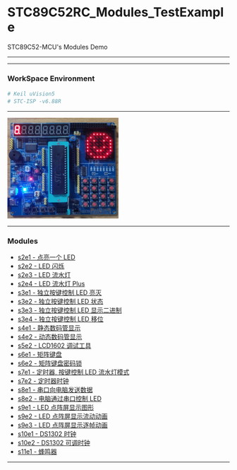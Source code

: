 # STC89C52RC_Modules_TestExample

STC89C52-MCU's Modules Demo

---

---

### WorkSpace Environment

```bash
# Keil uVision5
# STC-ISP -v6.88R
```

---

<img src="assets/img/A2.jpg" alt="A2 2022" width="50%" height="50%">

---

### Modules

- [s2e1 - 点亮一个 LED](s2e1/)
- [s2e2 - LED 闪烁](s2e2/)
- [s2e3 - LED 流水灯](s2e3/)
- [s2e4 - LED 流水灯 Plus](s2e4/)
- [s3e1 - 独立按键控制 LED 亮灭](s3e1/)
- [s3e2 - 独立按键控制 LED 状态](s3e2/)
- [s3e3 - 独立按键控制 LED 显示二进制](s3e3/)
- [s3e4 - 独立按键控制 LED 移位](s3e4/)
- [s4e1 - 静态数码管显示](s4e1/)
- [s4e2 - 动态数码管显示](s4e2/)
- [s5e2 - LCD1602 调试工具](s5e2/)
- [s6e1 - 矩阵键盘](s6e1/)
- [s6e2 - 矩阵键盘密码锁](s6e2/)
- [s7e1 - 定时器, 按键控制 LED 流水灯模式](s7e1/)
- [s7e2 - 定时器时钟](s7e2/)
- [s8e1 - 串口向电脑发送数据](s8e1/)
- [s8e2 - 电脑通过串口控制 LED](s8e2/)
- [s9e1 - LED 点阵屏显示图形](s9e1/)
- [s9e2 - LED 点阵屏显示流动动画](s9e2/)
- [s9e3 - LED 点阵屏显示逐帧动画](s9e3/)
- [s10e1 - DS1302 时钟](s10e1/)
- [s10e2 - DS1302 可调时钟](s10e2/)
- [s11e1 - 蜂鸣器](s11e1/)

---
